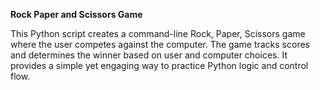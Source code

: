 **Rock Paper and Scissors Game**

This Python script creates a command-line Rock, Paper, Scissors game where the user competes against the computer. The game tracks scores and determines the winner based on user and computer choices. It provides a simple yet engaging way to practice Python logic and control flow.
